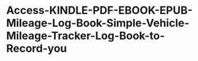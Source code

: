 # Access-KINDLE-PDF-EBOOK-EPUB-Mileage-Log-Book-Simple-Vehicle-Mileage-Tracker-Log-Book-to-Record-you